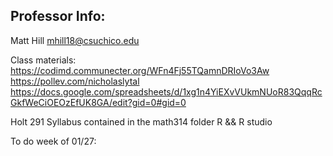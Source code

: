 
## Professor Info:
Matt Hill
mhill18@csuchico.edu

Class materials:
https://codimd.communecter.org/WFn4Fj55TQamnDRIoVo3Aw
https://pollev.com/nicholaslytal
https://docs.google.com/spreadsheets/d/1xg1n4YiEXvVUkmNUoR83QqqRcGkfWeCiOEOzEfUK8GA/edit?gid=0#gid=0


Holt 291 
Syllabus contained in the math314 folder
R && R studio 

To do week of 01/27:
